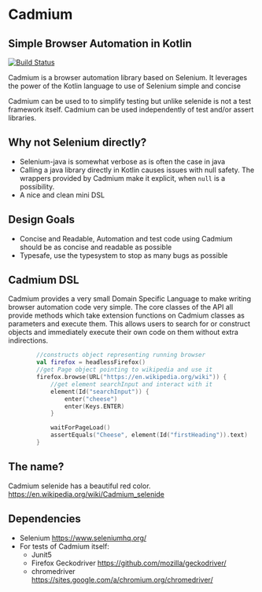 # Cadmium
## Simple Browser Automation in Kotlin

[![Build Status](https://travis-ci.org/CasparKielwein/cadmium.svg?branch=master)](https://travis-ci.org/CasparKielwein/cadmium)

Cadmium is a browser automation library based on Selenium.
It leverages the power of the Kotlin language to use of Selenium simple and concise

Cadmium can be used to to simplify testing but unlike selenide is not a test framework itself.
Cadmium can be used independently of test and/or assert libraries.

## Why not Selenium directly?
* Selenium-java is somewhat verbose as is often the case in java
* Calling a java library directly in Kotlin causes issues with null safety.
The wrappers provided by Cadmium make it explicit, when `null` is a possibility.
* A nice and clean mini DSL

## Design Goals
* Concise and Readable, Automation and test code using Cadmium should be as concise and readable as possible
* Typesafe, use the typesystem to stop as many bugs as possible

## Cadmium DSL
Cadmium provides a very small Domain Specific Language to make writing browser automation code very simple.
The core classes of the API all provide methods which take extension functions on 
Cadmium classes as parameters and execute them. This allows users to search for or construct objects
and immediately execute their own code on them without extra indirections. 

```Kotlin
        //constructs object representing running browser
        val firefox = headlessFirefox()
        //get Page object pointing to wikipedia and use it
        firefox.browse(URL("https://en.wikipedia.org/wiki")) {
            //get element searchInput and interact with it
            element(Id("searchInput")) {
                enter("cheese")
                enter(Keys.ENTER)
            }

            waitForPageLoad()
            assertEquals("Cheese", element(Id("firstHeading")).text)
        }
```

## The name?
Cadmium selenide has a beautiful red color.  
<https://en.wikipedia.org/wiki/Cadmium_selenide>


## Dependencies
* Selenium <https://www.seleniumhq.org/>
* For tests of Cadmium itself:
    * Junit5
    * Firefox Geckodriver <https://github.com/mozilla/geckodriver/>
    * chromedriver <https://sites.google.com/a/chromium.org/chromedriver/>